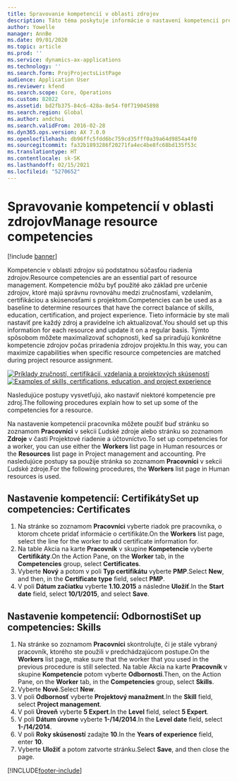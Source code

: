 ```yaml
---
title: Spravovanie kompetencií v oblasti zdrojov
description: Táto téma poskytuje informácie o nastavení kompetencií pre zdroje projektu.
author: Yowelle
manager: AnnBe
ms.date: 09/01/2020
ms.topic: article
ms.prod: ''
ms.service: dynamics-ax-applications
ms.technology: ''
ms.search.form: ProjProjectsListPage
audience: Application User
ms.reviewer: kfend
ms.search.scope: Core, Operations
ms.custom: 82022
ms.assetid: bd2fb375-84c6-428a-8e54-f0f719045898
ms.search.region: Global
ms.author: andchoi
ms.search.validFrom: 2016-02-28
ms.dyn365.ops.version: AX 7.0.0
ms.openlocfilehash: db96ffc5fdd6bc759cd35fff0a39a64d9854a4f0
ms.sourcegitcommit: fa32b1893286f20271fa4ec4be8fc68bd135f53c
ms.translationtype: HT
ms.contentlocale: sk-SK
ms.lasthandoff: 02/15/2021
ms.locfileid: "5270652"
---
```

# <a name="manage-resource-competencies"></a><span data-ttu-id="bf8ec-103">Spravovanie kompetencií v oblasti zdrojov</span><span class="sxs-lookup"><span data-stu-id="bf8ec-103">Manage resource competencies</span></span>

[!include [banner](../includes/banner.md)]

<span data-ttu-id="bf8ec-104">Kompetencie v oblasti zdrojov sú podstatnou súčasťou riadenia zdrojov.</span><span class="sxs-lookup"><span data-stu-id="bf8ec-104">Resource competencies are an essential part of resource management.</span></span> <span data-ttu-id="bf8ec-105">Kompetencie môžu byť použité ako základ pre určenie zdrojov, ktoré majú správnu rovnováhu medzi zručnosťami, vzdelaním, certifikáciou a skúsenosťami s projektom.</span><span class="sxs-lookup"><span data-stu-id="bf8ec-105">Competencies can be used as a baseline to determine resources that have the correct balance of skills, education, certification, and project experience.</span></span> <span data-ttu-id="bf8ec-106">Tieto informácie by ste mali nastaviť pre každý zdroj a pravidelne ich aktualizovať.</span><span class="sxs-lookup"><span data-stu-id="bf8ec-106">You should set up this information for each resource and update it on a regular basis.</span></span> <span data-ttu-id="bf8ec-107">Týmto spôsobom môžete maximalizovať schopnosti, keď sa priraďujú konkrétne kompetencie zdrojov počas priradenia zdrojov projektu.</span><span class="sxs-lookup"><span data-stu-id="bf8ec-107">In this way, you can maximize capabilities when specific resource competencies are matched during project resource assignment.</span></span>

<span data-ttu-id="bf8ec-108">[![Príklady zručností, certifikácií, vzdelania a projektových skúseností](./media/projectresourcing06-1024x383.jpg)](./media/projectresourcing06.jpg)</span><span class="sxs-lookup"><span data-stu-id="bf8ec-108">[![Examples of skills, certifications, education, and project experience](./media/projectresourcing06-1024x383.jpg)](./media/projectresourcing06.jpg)</span></span>

<span data-ttu-id="bf8ec-109">Nasledujúce postupy vysvetľujú, ako nastaviť niektoré kompetencie pre zdroj.</span><span class="sxs-lookup"><span data-stu-id="bf8ec-109">The following procedures explain how to set up some of the competencies for a resource.</span></span>

<span data-ttu-id="bf8ec-110">Na nastavenie kompetencií pracovníka môžete použiť buď stránku so zoznamom **Pracovníci** v sekcii Ľudské zdroje alebo stránku so zoznamom **Zdroje** v časti Projektové riadenie a účtovníctvo.</span><span class="sxs-lookup"><span data-stu-id="bf8ec-110">To set up competencies for a worker, you can use either the **Workers** list page in Human resources or the **Resources** list page in Project management and accounting.</span></span> <span data-ttu-id="bf8ec-111">Pre nasledujúce postupy sa použije stránka so zoznamom **Pracovníci** v sekcii Ľudské zdroje.</span><span class="sxs-lookup"><span data-stu-id="bf8ec-111">For the following procedures, the **Workers** list page in Human resources is used.</span></span>

## <a name="set-up-competencies-certificates"></a><span data-ttu-id="bf8ec-112">Nastavenie kompetencií: Certifikáty</span><span class="sxs-lookup"><span data-stu-id="bf8ec-112">Set up competencies: Certificates</span></span>

1. <span data-ttu-id="bf8ec-113">Na stránke so zoznamom **Pracovníci** vyberte riadok pre pracovníka, o ktorom chcete pridať informácie o certifikáte.</span><span class="sxs-lookup"><span data-stu-id="bf8ec-113">On the **Workers** list page, select the line for the worker to add certificate information for.</span></span>
2. <span data-ttu-id="bf8ec-114">Na table Akcia na karte **Pracovník** v skupine **Kompetencie** vyberte **Certifikáty**.</span><span class="sxs-lookup"><span data-stu-id="bf8ec-114">On the Action Pane, on the **Worker** tab, in the **Competencies** group, select **Certificates**.</span></span>
3. <span data-ttu-id="bf8ec-115">Vyberte **Nový** a potom v poli **Typ certifikátu** vyberte **PMP**.</span><span class="sxs-lookup"><span data-stu-id="bf8ec-115">Select **New**, and then, in the **Certificate type** field, select **PMP**.</span></span>
4. <span data-ttu-id="bf8ec-116">V poli **Dátum začiatku** vyberte **1.10.2015** a následne **Uložiť**.</span><span class="sxs-lookup"><span data-stu-id="bf8ec-116">In the **Start date** field, select **10/1/2015**, and select **Save**.</span></span>

## <a name="set-up-competencies-skills"></a><span data-ttu-id="bf8ec-117">Nastavenie kompetencií: Odbornosti</span><span class="sxs-lookup"><span data-stu-id="bf8ec-117">Set up competencies: Skills</span></span>

1. <span data-ttu-id="bf8ec-118">Na stránke so zoznamom **Pracovníci** skontrolujte, či je stále vybraný pracovník, ktorého ste použili v predchádzajúcom postupe.</span><span class="sxs-lookup"><span data-stu-id="bf8ec-118">On the **Workers** list page, make sure that the worker that you used in the previous procedure is still selected.</span></span> <span data-ttu-id="bf8ec-119">Na table Akcia na karte **Pracovník** v skupine **Kompetencie** potom vyberte **Odbornosti**.</span><span class="sxs-lookup"><span data-stu-id="bf8ec-119">Then, on the Action Pane, on the **Worker** tab, in the **Competencies** group, select **Skills**.</span></span>
2. <span data-ttu-id="bf8ec-120">Vyberte **Nové**.</span><span class="sxs-lookup"><span data-stu-id="bf8ec-120">Select **New**.</span></span>
3. <span data-ttu-id="bf8ec-121">V poli **Odbornosť** vyberte **Projektový manažment**.</span><span class="sxs-lookup"><span data-stu-id="bf8ec-121">In the **Skill** field, select **Project management**.</span></span>
4. <span data-ttu-id="bf8ec-122">V poli **Úroveň** vyberte **5 Expert**.</span><span class="sxs-lookup"><span data-stu-id="bf8ec-122">In the **Level** field, select **5 Expert**.</span></span>
5. <span data-ttu-id="bf8ec-123">V poli **Dátum úrovne** vyberte **1-/14/2014**.</span><span class="sxs-lookup"><span data-stu-id="bf8ec-123">In the **Level date** field, select **1-/14/2014**.</span></span>
6. <span data-ttu-id="bf8ec-124">V poli **Roky skúseností** zadajte **10**.</span><span class="sxs-lookup"><span data-stu-id="bf8ec-124">In the **Years of experience** field, enter **10**.</span></span>
7. <span data-ttu-id="bf8ec-125">Vyberte **Uložiť** a potom zatvorte stránku.</span><span class="sxs-lookup"><span data-stu-id="bf8ec-125">Select **Save**, and then close the page.</span></span>


[!INCLUDE[footer-include](../includes/footer-banner.md)]